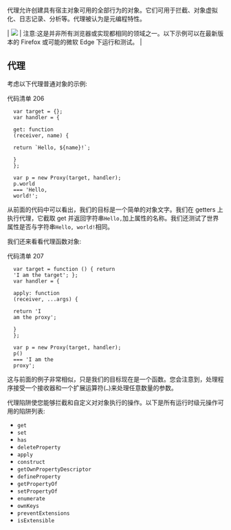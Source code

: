 代理允许创建具有宿主对象可用的全部行为的对象。它们可用于拦截、对象虚拟化、日志记录、分析等。代理被认为是元编程特性。

| ![](../images/00003.gif) | 注意:这是并非所有浏览器或实现都相同的领域之一。以下示例可以在最新版本的 Firefox 或可能的微软 Edge 下运行和测试。 |

## 代理

考虑以下代理普通对象的示例:

代码清单 206

```
  var target = {};
  var handler = {

  get: function
  (receiver, name) {

  return `Hello, ${name}!`;

  }
  };

  var p = new Proxy(target, handler);
  p.world
  === 'Hello,
  world!';

```

从前面的代码中可以看出，我们的目标是一个简单的对象文字。我们在 getters 上执行代理，它截取 get 并返回字符串`Hello,`加上属性的名称。我们还测试了世界属性是否与字符串`Hello, world!`相同。

我们还来看看代理函数对象:

代码清单 207

```
  var target = function () { return
  'I am the target'; };
  var handler = {

  apply: function
  (receiver, ...args) {

  return 'I
  am the proxy';

  }
  };

  var p = new Proxy(target, handler);
  p()
  === 'I am the
  proxy';

```

这与前面的例子非常相似，只是我们的目标现在是一个函数。您会注意到，处理程序接受一个接收器和一个扩展运算符(`…`)来处理任意数量的参数。

代理陷阱使您能够拦截和自定义对对象执行的操作。以下是所有运行时级元操作可用的陷阱列表:

*   `get`
*   `set`
*   `has`
*   `deleteProperty`
*   `apply`
*   `construct`
*   `getOwnPropertyDescriptor`
*   `defineProperty`
*   `getPropertyOf`
*   `setPropertyOf`
*   `enumerate`
*   `ownKeys`
*   `preventExtensions`
*   `isExtensible`